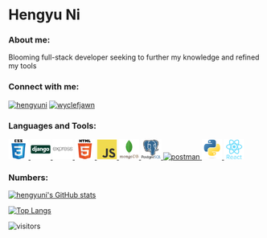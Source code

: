 <h1 align="left">Hengyu Ni</h1>

<h3 align="left">About me:</h3>
<p align="left">Blooming full-stack developer seeking to further my knowledge and refined my tools</p>

<h3 align="left">Connect with me:</h3>
<p align="left">
<a href="https://linkedin.com/in/hengyuni" target="blank"><img align="center" src="https://cdn.jsdelivr.net/npm/simple-icons@3.0.1/icons/linkedin.svg" alt="hengyuni" height="30" width="40" /></a>
<a href="https://instagram.com/wyclefjawn" target="blank"><img align="center" src="https://cdn.jsdelivr.net/npm/simple-icons@3.0.1/icons/instagram.svg" alt="wyclefjawn" height="30" width="40" /></a>
</p>

<h3 align="left">Languages and Tools:</h3>
<p align="left"> <a href="https://www.w3schools.com/css/" target="_blank"> <img src="https://raw.githubusercontent.com/devicons/devicon/master/icons/css3/css3-original-wordmark.svg" alt="css3" width="40" height="40"/> </a> <a href="https://www.djangoproject.com/" target="_blank"> <img src="https://raw.githubusercontent.com/devicons/devicon/master/icons/django/django-original.svg" alt="django" width="40" height="40"/> </a> <a href="https://expressjs.com" target="_blank"> <img src="https://raw.githubusercontent.com/devicons/devicon/master/icons/express/express-original-wordmark.svg" alt="express" width="40" height="40"/> </a> <a href="https://www.w3.org/html/" target="_blank"> <img src="https://raw.githubusercontent.com/devicons/devicon/master/icons/html5/html5-original-wordmark.svg" alt="html5" width="40" height="40"/> </a> <a href="https://developer.mozilla.org/en-US/docs/Web/JavaScript" target="_blank"> <img src="https://raw.githubusercontent.com/devicons/devicon/master/icons/javascript/javascript-original.svg" alt="javascript" width="40" height="40"/> </a> <a href="https://www.mongodb.com/" target="_blank"> <img src="https://raw.githubusercontent.com/devicons/devicon/master/icons/mongodb/mongodb-original-wordmark.svg" alt="mongodb" width="40" height="40"/> </a> <a href="https://www.postgresql.org" target="_blank"> <img src="https://raw.githubusercontent.com/devicons/devicon/master/icons/postgresql/postgresql-original-wordmark.svg" alt="postgresql" width="40" height="40"/> </a> <a href="https://postman.com" target="_blank"> <img src="https://www.vectorlogo.zone/logos/getpostman/getpostman-icon.svg" alt="postman" width="40" height="40"/> </a> <a href="https://www.python.org" target="_blank"> <img src="https://raw.githubusercontent.com/devicons/devicon/master/icons/python/python-original.svg" alt="python" width="40" height="40"/> </a> <a href="https://reactjs.org/" target="_blank"> <img src="https://raw.githubusercontent.com/devicons/devicon/master/icons/react/react-original-wordmark.svg" alt="react" width="40" height="40"/> </a> </p>

<h3 align="left">Numbers:</h3>

[![hengyuni's GitHub stats](https://github-readme-stats.vercel.app/api?username=hengyuni&layout=compact&theme=tokyonight&show_icons=true)](https://github.com/hengyuni/github-readme-stats)

[![Top Langs](https://github-readme-stats.vercel.app/api/top-langs/?username=hengyuni&layout=compact&theme=tokyonight&show_icons=true)](https://github.com/hengyuni/github-readme-stats)

![visitors](https://visitor-badge.glitch.me/badge?page_id=hengyuni)



<!--
**hengyuni/hengyuni** is a ✨ _special_ ✨ repository because its `README.md` (this file) appears on your GitHub profile.

Here are some ideas to get you started:

- 🔭 I’m currently working on ...
- 🌱 I’m currently learning ...
- 👯 I’m looking to collaborate on ...
- 🤔 I’m looking for help with ...
- 💬 Ask me about ...
- 📫 How to reach me: ...
- 😄 Pronouns: ...
- ⚡ Fun fact: ...
-->
